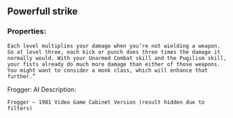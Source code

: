 ## Powerfull strike

### Properties:
```
Each level multiplies your damage when you’re not wielding a weapon. So at level three, each kick or punch does three times the damage it normally would. With your Unarmed Combat skill and the Pugilism skill, your fists already do much more damage than either of those weapons. You might want to consider a monk class, which will enhance that further.”
```

Frogger:
AI Description:
```
Frogger – 1981 Video Game Cabinet Version (result hidden due to filters)
```